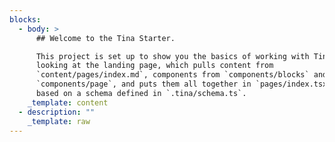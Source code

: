 ```yaml
---
blocks:
  - body: >
      ## Welcome to the Tina Starter.

      This project is set up to show you the basics of working with Tina. You're
      looking at the landing page, which pulls content from
      `content/pages/index.md`, components from `components/blocks` and
      `components/page`, and puts them all together in `pages/index.tsx`, all
      based on a schema defined in `.tina/schema.ts`.
    _template: content
  - description: ""
    _template: raw
---
```


